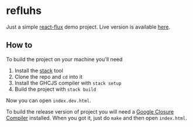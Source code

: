 # refluhs

Just a simple [react-flux](https://hackage.haskell.org/package/react-flux)
demo project. Live version is available [here](https://astynax.github.io/refluhs).

## How to

To build the project on your machine you'll need

1. Install the [stack](http://docs.haskellstack.org) tool
1. Clone the repo and `cd` into it
1. Install the GHCJS compiler with `stack setup`
1. Build the project with `stack build`

Now you can open `index.dev.html`.

To build the release version of project you will need a
[Google Closure Compiler](https://developers.google.com/closure/) installed.
When you got it, just do `make` and then open `index.html`.

